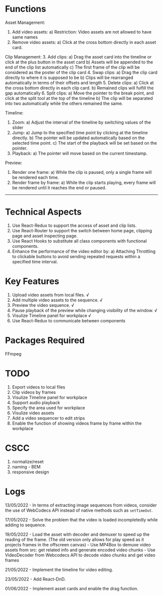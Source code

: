 # Functions
Asset Management:
1.	Add video assets:
a)	Restriction: Video assets are not allowed to have same names
2.	Remove video assets:
a)	Click at the cross bottom directly in each asset card.

Clip Management:
3.	Add clips:
a)	Drag the asset card into the timeline or click at the plus button in the asset card
b)	Assets will be appended to the end of the clip list automatically
c)	The first frame of the clip will be considered as the poster of the clip card
4.	Swap clips:
a)	Drag the clip card directly to where it is supposed to be
b)	Clips will be rearranged automatically in terms of their offsets and length
5.	Delete clips:
a)	Click at the cross bottom directly in each clip card.
b)	Remained clips will fulfill the gap automatically
6.	Split clips:
a)	Move the pointer to the break point, and click at the split tool at the top of the timeline
b)	The clip will be separated into two automatically while the others remained the same.

Timeline:
1.	Zoom:
a)	Adjust the interval of the timeline by switching values of the slider
2.	Jump:
a)	Jump to the specified time point by clicking at the timeline directly.
b)	The pointer will be updated automatically based on the selected time point.
c)	The start of the playback will be set based on the pointer.
3.	Playback: 
a)	The pointer will move based on the current timestamp.

Preview:
1.	Render one frame:
a)	While the clip is paused, only a single frame will be rendered each time.
2.	Render frame by frame:
a)	While the clip starts playing, every frame will be rendered until it reaches the end or paused.

---

# Technical Aspects
1.	Use React-Redux to support the access of asset and clip lists.
2.	Use React-Router to support the switch between home page, clipping page and asset inspecting page.
3.	Use React Hooks to substitute all class components with functional components.
4.	Enhance the performance of the video editor by:
a)	Attaching Throttling to clickable buttons to avoid sending repeated requests within a specified time interval.



# Key Features
1. Upload video assets from local files. √
2. Add multiple video assets to the sequence. √
3. Preview the video sequence. √
4. Pause playback of the preview while changing visibility of the window. √
5. Visulize Timeline panel for workplace √
6. Use React-Redux to communicate between components

# Packages Required
FFmpeg

# TODO
1. Export videos to local files 
3. Clip videos by frames
2. Visulize Timeline panel for workplace
4. Support audio playback
2. Specify the area used for workplace
3. Visulize video assets
4. Add a video sequencer to edit strips
5. Enable the function of showing videos frame by frame within the workplace


# CSCC
1. normalize/reset
2. naming - BEM
3. responsive design


# Logs

13/05/2022 - In terms of extracting image sequences from videos, consider the use of WebCodecs API instead of native methods such as `setTimeOut`.

17/05/2022 - Solve the problem that the video is loaded incompletedly while adding to sequence.

19/05/2022 - Load the asset with decoder and demuxer to speed up the reading of the frame. (The old version only allows for play speed as it projects frames in the offscreen canvas)
    - Use MP4Box to demuxe video assets from src: get related info and generate encoded video chunks
    - Use VideoDecoder from Webcodecs API to decode video chunks and get video frames


21/05/2022 - Implement the timeline for video editing.

23/05/2022 - Add React-DnD. 

01/06/2022 - Implement asset cards and enable the drag function.


